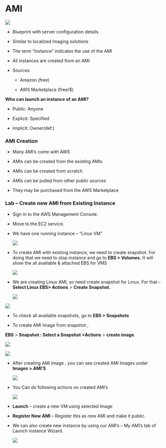 AMI
===

![](media/1a1e31c85206d26fcd58db87e8ba76ce.png)

-   Blueprint with server configuration details

-   Similar to localized imaging solutions

-   The term “instance” indicates the use of the AMI

-   All instances are created from an AMI

-   Sources

    -   Amazon (free)

    -   AWS Marketplace (free/\$)

**Who can launch an instance of an AMI?**

-   Public: Anyone

-   Explicit: Specified

-   Implicit: Owner(def.)

### AMI Creation

-   Many AMI’s come with AWS

-   AMIs can be created from the existing AMIs

-   AMIs can be created from scratch

-   AMIs can be pulled from other public sources

-   They may be purchased from the AWS Marketplace

### Lab – Create new AMI from Existing Instance 

-   Sign in to the AWS Management Console.

-   Move to the EC2 service.

-   We have one running instance – “Linux VM”

    ![](media/410730d49b837a3cddb2baf705d6bccd.png)

-   To create AMI with existing instance, we need to create snapshot. For doing
    that we need to stop instance and go to **EBS \> Volumes.** It will show the
    all available & attached EBS for VMS

    ![](media/f3e7d27c5989d9848189f97eea3b4f91.png)

-   We are creating Linux AMI, so need create snapshot for Linux. For that –
    **Select Linux EBS\> Actions** \> **Create Snapshot.**

    ![](media/bc5345ecd704a5f900ef0fcaa481e3d3.png)

![](media/b294838ee6d771f291a8c4dbaeb4499a.png)

-   To check all available snapshots, go to **EBS \> Snapshots**

-   To create AMI Image from snapshot ,

**EBS** \> **Snapshot : Select a Snapshot \>Actions** \> **create image**.

![](media/1478543cc31e98213799cac7e3487567.png)

![](media/f43ea92ad0f2d240715cbe9bb870dfea.png)

-   After creating AMI Image , you can see created AMI Images under **Images \>
    AMI’S**

    ![](media/bddc3e81f836710de876ae32f856225d.png)

-   You Can do following actions on created AMI’s

    ![](media/b9ec5dcbb5574f4abc3a6f14dcebb3b8.png)

-   **Launch** – create a new VM using selected Image

-   **Register New AMI** – Register this as new AMI and make it public.

-   We can also create new instance by using our AMI’s – My AMI’s tab of Launch
    instance Wizard.

    ![](media/d284022b68958e60964859c3817e39ac.png)
